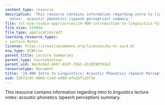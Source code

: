 ```yaml
---
content_type: resource
description: 'This resource contains information regarding intro to linguistics lecture
  notes:  acoustic phonetics (speech perception) summary.'
file: /ol-ocw-studio-app/courses/24-900-introduction-to-linguistics-fall-2012/32672c0c9668c2aded8defe2bf1a373a_MIT24_900F12_Acostc_sumary.pdf
file_size: 515664
file_type: application/pdf
learning_resource_types:
- Lecture Notes
license: https://creativecommons.org/licenses/by-nc-sa/4.0/
ocw_type: OCWFile
parent_title: Lecture Summaries
parent_type: CourseSection
parent_uid: 9ec6c0e2-deb7-81df-7b61-d128390fb2e3
resourcetype: Document
title: '24.900 Intro to Linguistics: Acoustic Phonetics (Speech Perception) Summary'
uid: 32672c0c-9668-c2ad-ed8d-efe2bf1a373a
---
```

This resource contains information regarding intro to linguistics lecture notes:  acoustic phonetics (speech perception) summary.